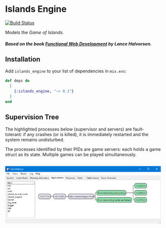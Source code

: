 # Islands Engine

[![Build Status](https://travis-ci.org/RaymondLoranger/islands_engine.svg?branch=master)](https://travis-ci.org/RaymondLoranger/islands_engine)

Models the _Game of Islands_.

##### Based on the book [Functional Web Development](https://pragprog.com/titles/lhelph/functional-web-development-with-elixir-otp-and-phoenix/) by Lance Halvorsen.

## Installation

Add `islands_engine` to your list of dependencies in `mix.exs`:

```elixir
def deps do
  [
    {:islands_engine, "~> 0.1"}
  ]
end
```

## Supervision Tree

The highlighted processes below (supervisor and servers) are fault-tolerant:
if any crashes (or is killed), it is immediately restarted and the system
remains undisturbed.

The processes identified by their PIDs are game servers: each holds a game
struct as its state. Multiple games can be played simultaneously.

## ![engine_app](images/islands_engine_app.png)
